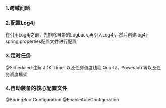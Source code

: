 ### 1.跨域问题

### 2.配置Log4j
在引用Log4j之前，先排除自带的Logback,再引入Log4j，然后创建log4j-spring.properties配置文件进行配置

### 3.定时任务
@Scheduled 注解
JDK Timer 以及任务调度线程
Quartz，PowerJob 等以及任务调度框架

### 4.自动装备的核心配置文件
@SpringBootConfiguration
@EnableAutoConfiguration

